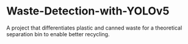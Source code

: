# Waste-Detection-with-YOLOv5
A project that differentiates plastic and canned waste for a theoretical separation bin to enable better recycling.
